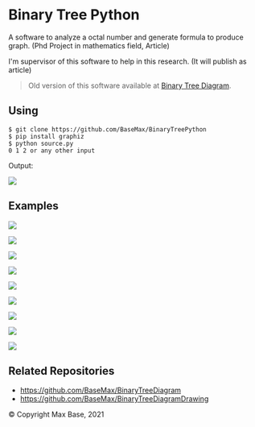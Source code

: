 # Binary Tree Python

A software to analyze a octal number and generate formula to produce graph. (Phd Project in mathematics field, Article)

I'm supervisor of this software to help in this research. (It will publish as article)

> Old version of this software available at [Binary Tree Diagram](https://github.com/BaseMax/BinaryTreeDiagram).

## Using

```
$ git clone https://github.com/BaseMax/BinaryTreePython
$ pip install graphiz
$ python source.py
0 1 2 or any other input
```

Output:

![](examples/0-1-2.png)

## Examples

![](examples/1.jpg)

![](examples/2.jpg)

![](examples/3.jpg)

![](examples/4.jpg)

![](examples/5.jpg)

![](examples/6.jpg)

![](examples/7.jpg)

![](examples/8.jpg)

![](examples/9.jpg)

## Related Repositories

- https://github.com/BaseMax/BinaryTreeDiagram
- https://github.com/BaseMax/BinaryTreeDiagramDrawing

© Copyright Max Base, 2021

